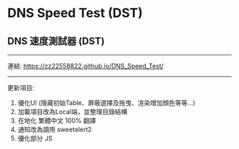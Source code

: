 # DNS Speed Test (DST)
## DNS 速度測試器 (DST)
---

連結: https://zz22558822.github.io/DNS_Speed_Test/  

---

更新項目:  
1. 優化UI (隱藏初始Table、屏蔽選擇及拖曳、渲染增加顏色等等...)
2. 加載項目改為Local端，並整理目錄結構
3. 在地化 繁體中文 100% 翻譯
4. 通知改為調用 sweetalert2
5. 優化部分 JS
